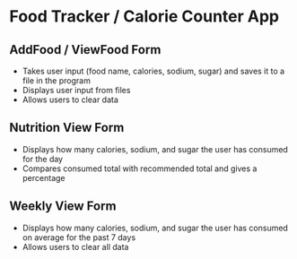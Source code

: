 ﻿# Food Tracker / Calorie Counter App

## AddFood / ViewFood Form
* Takes user input (food name, calories, sodium, sugar) and saves it to a file in the program
* Displays user input from files
* Allows users to clear data

## Nutrition View Form
* Displays how many calories, sodium, and sugar the user has consumed for the day
* Compares consumed total with recommended total and gives a percentage

## Weekly View Form
* Displays how many calories, sodium, and sugar the user has consumed on average for the past 7 days
* Allows users to clear all data
